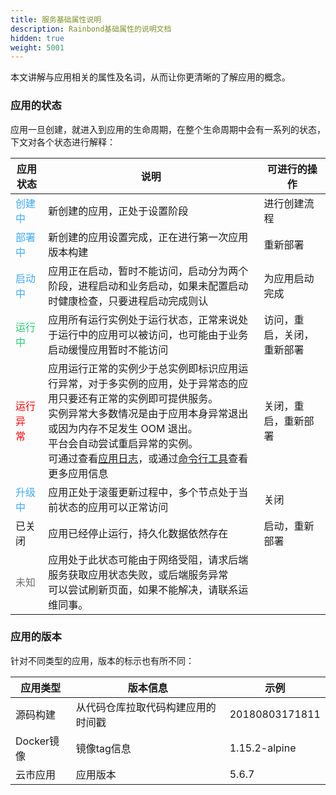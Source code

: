 ```yaml
---
title: 服务基础属性说明
description: Rainbond基础属性的说明文档
hidden: true
weight: 5001
---
```



本文讲解与应用相关的属性及名词，从而让你更清晰的了解应用的概念。

### 应用的状态

应用一旦创建，就进入到应用的生命周期，在整个生命周期中会有一系列的状态，下文对各个状态进行解释：

| 应用状态                             | 说明                                                         | 可进行的操作               |
| ------------------------------------ | ------------------------------------------------------------ | -------------------------- |
| <font color="#40a9ff">创建中 </font> | 新创建的应用，正处于设置阶段                                 | 进行创建流程               |
| <font color="#40a9ff">部署中 </font> | 新创建的应用设置完成，正在进行第一次应用版本构建             | 重新部署                   |
| <font color="#40a9ff">启动中 </font> | 应用正在启动，暂时不能访问，启动分为两个阶段，进程启动和业务启动，如果未配置启动时健康检查，只要进程启动完成则认 | 为应用启动完成             |
| <font color="#28cb75">运行中 </font> | 应用所有运行实例处于运行状态，正常来说处于运行中的应用可以被访问，也可能由于业务启动缓慢应用暂时不能访问 | 访问，重启，关闭，重新部署 |
| <font color="red">运行异常 </font>   | 应用运行正常的实例少于总实例即标识应用运行异常，对于多实例的应用，处于异常态的应用只要还有正常的实例即可提供服务。<br>实例异常大多数情况是由于应用本身异常退出或因为内存不足发生 OOM 退出。<br>平台会自动尝试重启异常的实例。<br>可通过查看[应用日志](app-ctl.html#part-a404299a42987630)，或通过[命令行工具](../trouble-shooting/build-app-issue.html#5)查看更多应用信息 | 关闭，重启，重新部署       |
| <font color="#40a9ff">升级中</font>  | 应用正处于滚蛋更新过程中，多个节点处于当前状态的应用可以正常访问 | 关闭                       |
| 已关闭                               | 应用已经停止运行，持久化数据依然存在                         | 启动，重新部署             |
| <font color="#717171">未知</font>    | 应用处于此状态可能由于网络受阻，请求后端服务获取应用状态失败，或后端服务异常<br>可以尝试刷新页面，如果不能解决，请联系运维同事。 |                            |



### 应用的版本

针对不同类型的应用，版本的标示也有所不同：

|应用类型|版本信息|示例|
|----------|-----------|---------|
|源码构建|从代码仓库拉取代码构建应用的时间戳|20180803171811|
|Docker镜像|镜像tag信息|1.15.2-alpine|
|云市应用|应用版本|5.6.7|

